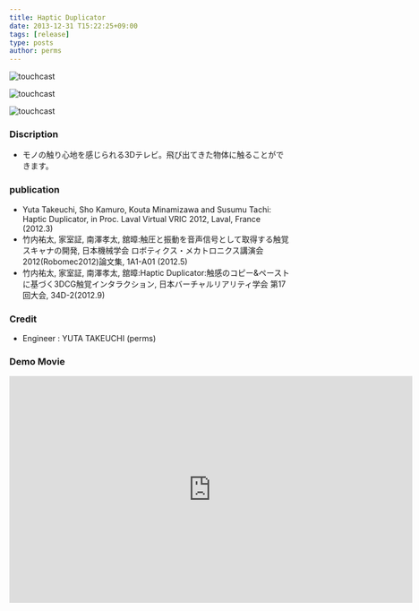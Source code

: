```yaml
---
title: Haptic Duplicator
date: 2013-12-31 T15:22:25+09:00
tags: [release]
type: posts
author: perms
---
```


![touchcast](/img/works/haptic_duplicator.png "haptic_duplicator")

![touchcast](/img/works/haptic_duplicator_2.png "haptic_duplicator")

![touchcast](/img/works/haptic_duplicator_3.png "haptic_duplicator")

### Discription
- モノの触り心地を感じられる3Dテレビ。飛び出てきた物体に触ることができます。

### publication
- Yuta Takeuchi, Sho Kamuro, Kouta Minamizawa and Susumu Tachi: Haptic Duplicator, in Proc. Laval Virtual VRIC 2012, Laval, France (2012.3)
- 竹内祐太, 家室証, 南澤孝太, 舘暲:触圧と振動を音声信号として取得する触覚スキャナの開発, 日本機械学会 ロボティクス・メカトロニクス講演会2012(Robomec2012)論文集, 1A1-A01 (2012.5)
- 竹内祐太, 家室証, 南澤孝太, 舘暲:Haptic Duplicator:触感のコピー&ペーストに基づく3DCG触覚インタラクション, 日本バーチャルリアリティ学会 第17回大会, 34D-2(2012.9)

### Credit
- Engineer : YUTA TAKEUCHI (perms)

### Demo Movie
<iframe width="720" height="405" src="https://www.youtube.com/embed/8mg0B9q1ivw" frameborder="0" gesture="media" allow="encrypted-media" allowfullscreen></iframe>
